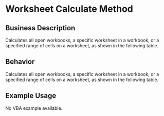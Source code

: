 # Worksheet Calculate Method

## Business Description
Calculates all open workbooks, a specific worksheet in a workbook, or a specified range of cells on a worksheet, as shown in the following table.

## Behavior
Calculates all open workbooks, a specific worksheet in a workbook, or a specified range of cells on a worksheet, as shown in the following table.

## Example Usage
No VBA example available.
